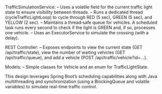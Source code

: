 TrafficSimulationService:
– Uses a volatile field for the current traffic light state to ensure visibility between threads.
– Runs a dedicated thread (cycleTrafficLightLoop) to cycle through RED (5 sec), GREEN (5 sec), and YELLOW (2 sec).
– Maintains a thread‑safe queue for vehicles. A scheduled task runs every second to check if the light is GREEN and, if so, processes one vehicle.
– Uses an ExecutorService to simulate the crossing (with a delay).

REST Controller:
– Exposes endpoints to view the current state (GET /api/traffic/state), view the number of waiting vehicles (GET /api/traffic/queue), and add a vehicle (POST /api/traffic/vehicle?id=...).

Models:
– Simple classes for Vehicle and an enum for TrafficLightState.

This design leverages Spring Boot’s scheduling capabilities along with Java multithreading and synchronization (using a BlockingQueue and volatile variables) to simulate real-time traffic control.

